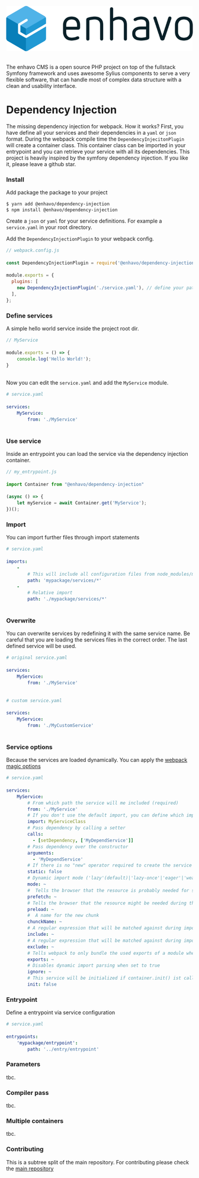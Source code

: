 ![alt text](enhavo.svg "enhavo")
<br/>
<br/>

The enhavo CMS is a open source PHP project on top of the fullstack Symfony framework and uses awesome Sylius components to serve a very flexible software, that can handle most of complex data structure with a clean and usability interface.


# Dependency Injection

The missing dependency injection for webpack. How it works? First, you have define all your services and their dependencies in a ``yaml`` or ``json`` format.
During the webpack compile time the ``DependencyInjecitonPlugin`` will create a container class. This container class
can be imported in your entrypoint and you can retrieve your service with all its dependencies. This project is heavily inspired by the symfony dependency injection.
If you like it, please leave a github star.

### Install

Add package the package to your project

```
$ yarn add @enhavo/dependency-injection
$ npm install @enhavo/dependency-injection
```

Create a `json` or `yaml` for your service definitions. For example a ``service.yaml`` in your root directory.

Add the ``DependencyInjectionPlugin`` to your webpack config.

```js
// webpack.config.js

const DependencyInjectionPlugin = require('@enhavo/dependency-injection/Webpack/DependencyInjectionPlugin');

module.exports = {
  plugins: [
    new DependencyInjectionPlugin('./service.yaml'), // define your path to the configuration file(s)
  ],
};
```

### Define services

A simple hello world service inside the project root dir.

```js
// MyService

module.exports = () => {
    console.log('Hello World!');
}
    
```

Now you can edit the ``service.yaml`` and add the ``MyService`` module.

```yaml
# service.yaml

services:
    MyService:
        from: './MyService'
    
```

### Use service

Inside an entrypoint you can load the service via the dependency injection container.

```js
// my_entrypoint.js

import Container from "@enhavo/dependency-injection"

(async () => {
    let myService = await Container.get('MyService');
})();
```

### Import

You can import further files through import statements

```yaml
# service.yaml

imports:
    -
        # This will include all configuration files from node_modules/mypackage/services
        path: 'mypackage/services/*'
    -
        # Relative import
        path: './mypackage/services/*'
    
```

### Overwrite

You can overwrite services by redefining it with the same service name. 
Be careful that you are loading the services files in the correct order.
The last defined service will be used.

```yaml
# original service.yaml

services:
    MyService:
        from: './MyService'
    
```

```yaml
# custom service.yaml

services:
    MyService:
        from: './MyCustomService'
    
```

### Service options

Because the services are loaded dynamically. You can apply the [webpack magic options](https://webpack.js.org/api/module-methods/#magic-comments)

```yaml
# service.yaml

services:
    MyService:
        # From which path the service will me included (required)
        from: './MyService'
        # If you don't use the default import, you can define which import you need. Equal to "import { MyServiceClass } from "./MyService"
        import: MyServiceClass
        # Pass dependency by calling a setter
        calls:
          - [setDependency, ['MyDependService']]
        # Pass dependency over the constructor
        arguments:
          - 'MyDependService'
        # If there is no "new" operator required to create the service you can define the service as static true. The default value is false.
        static: false
        # Dynamic import mode ('lazy'(default)|'lazy-once'|'eager'|'weak')
        mode: ~
        #  Tells the browser that the resource is probably needed for some navigation in the future.
        prefetch: ~
        # Tells the browser that the resource might be needed during the current navigation
        preload: ~
        #  A name for the new chunk
        chunckName: ~
        # A regular expression that will be matched against during import resolution
        include: ~
        # A regular expression that will be matched against during import resolution
        exclude: ~
        # Tells webpack to only bundle the used exports of a module when using dynamic imports
        exports: ~
        # Disables dynamic import parsing when set to true
        ignore: ~
        # This service will be initialized if container.init() ist called
        init: false

```

### Entrypoint

Define a entrypoint via service configuration

```yaml
# service.yaml

entrypoints:
    'mypackage/entrypoint':
        path: '../entry/entrypoint'
```

### Parameters

tbc.

### Compiler pass

tbc.

### Multiple containers

tbc.

### Contributing

This is a subtree split of the main repository. For contributing please check the [main repository](https://github.com/enhavo/enhavo)


